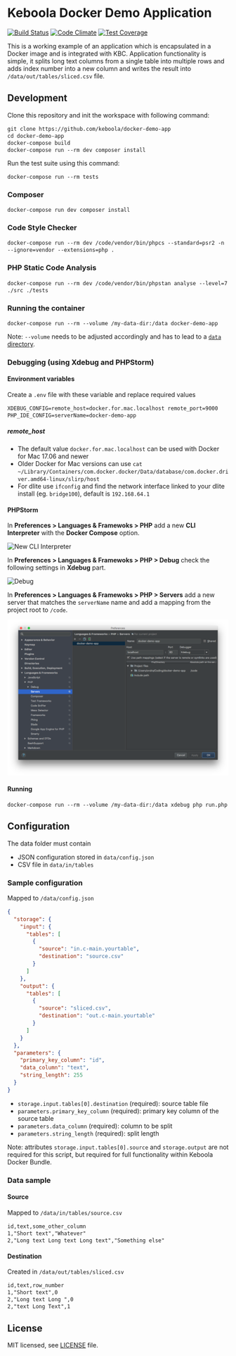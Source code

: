 # Keboola Docker Demo Application

[![Build Status](https://travis-ci.org/keboola/docker-demo-app.svg?branch=master)](https://travis-ci.org/keboola/docker-demo-app) [![Code Climate](https://codeclimate.com/github/keboola/docker-demo-app/badges/gpa.svg)](https://codeclimate.com/github/keboola/docker-demo-app) [![Test Coverage](https://codeclimate.com/github/keboola/docker-demo-app/badges/coverage.svg)](https://codeclimate.com/github/keboola/docker-demo-app/coverage)

This is a working example of an application which is encapsulated in a Docker image and is integrated with KBC. Application functionality is simple, it splits long text columns from a single table into multiple rows and adds index number into a new column and writes the result into `/data/out/tables/sliced.csv` file.

## Development
 
Clone this repository and init the workspace with following command:

```
git clone https://github.com/keboola/docker-demo-app
cd docker-demo-app
docker-compose build
docker-compose run --rm dev composer install
```

Run the test suite using this command:

```
docker-compose run --rm tests
```

### Composer

```
docker-compose run dev composer install
```

### Code Style Checker
```
docker-compose run --rm dev /code/vendor/bin/phpcs --standard=psr2 -n --ignore=vendor --extensions=php .
```

### PHP Static Code Analysis

```
docker-compose run --rm dev /code/vendor/bin/phpstan analyse --level=7 ./src ./tests
```

### Running the container

```
docker-compose run --rm --volume /my-data-dir:/data docker-demo-app
```

Note: `--volume` needs to be adjusted accordingly and has to lead to a [`data` directory](http://developers.keboola.com/extend/common-interface/).

### Debugging (using Xdebug and PHPStorm)

#### Environment variables

Create a `.env` file with these variable and replace required values

```
XDEBUG_CONFIG=remote_host=docker.for.mac.localhost remote_port=9000
PHP_IDE_CONFIG=serverName=docker-demo-app
```
##### remote_host

 - The default value `docker.for.mac.localhost` can be used with Docker for Mac 17.06 and newer
 - Older Docker for Mac versions can use `cat ~/Library/Containers/com.docker.docker/Data/database/com.docker.driver.amd64-linux/slirp/host`
 - For dlite use `ifconfig` and find the network interface linked to your dlite install (eg. `bridge100`), default is `192.168.64.1` 

#### PHPStorm

In **Preferences > Languages & Framewoks > PHP** add a new **CLI Interpreter** with the **Docker Compose** option.

![New CLI Interpreter](./docs/phpstorm-cli-interpreter.png)

In **Preferences > Languages & Framewoks > PHP > Debug** check the following settings in **Xdebug** part.

![Debug](./docs/phpstorm-debug.png)

In **Preferences > Languages & Framewoks > PHP > Servers** add a new server that matches the `serverName` name and add a mapping from the project root to `/code`.

![Mapping](./docs/phpstorm-mapping.png)

#### Running

```
docker-compose run --rm --volume /my-data-dir:/data xdebug php run.php
```

## Configuration

The data folder must contain 

 - JSON configuration stored in `data/config.json`
 - CSV file in `data/in/tables` 

### Sample configuration
Mapped to `/data/config.json` 

```json
{
  "storage": {
    "input": {
      "tables": [
        {
          "source": "in.c-main.yourtable",
          "destination": "source.csv"
        }
      ]
    },
    "output": {
      "tables": [
        {
          "source": "sliced.csv",
          "destination": "out.c-main.yourtable"
        }
      ]
    }
  },
  "parameters": {
    "primary_key_column": "id",
    "data_column": "text",
    "string_length": 255
  }
}
```

 - `storage.input.tables[0].destination` (required): source table file
 - `parameters.primary_key_column` (required): primary key column of the source table
 - `parameters.data_column` (required): column to be split
 - `parameters.string_length` (required): split length

Note: attributes `storage.input.tables[0].source` and `storage.output` are not required for this script, but required for full functionality within Keboola Docker Bundle.


### Data sample

#### Source
Mapped to `/data/in/tables/source.csv`

```
id,text,some_other_column
1,"Short text","Whatever"
2,"Long text Long text Long text","Something else"
```

#### Destination
Created in `/data/out/tables/sliced.csv`


```
id,text,row_number
1,"Short text",0
2,"Long text Long ",0
2,"text Long Text",1

```

## License

MIT licensed, see [LICENSE](./LICENSE) file.
